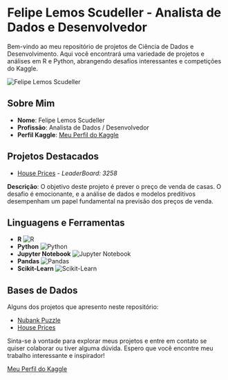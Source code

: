 # Felipe Lemos Scudeller - Analista de Dados e Desenvolvedor

Bem-vindo ao meu repositório de projetos de Ciência de Dados e Desenvolvimento. Aqui você encontrará uma variedade de projetos e análises em R e Python, abrangendo desafios interessantes e competições do Kaggle. 

![Felipe Lemos Scudeller](https://img.ibxk.com.br/2021/05/24/24183348258035.jpg)

## Sobre Mim

- **Nome**: Felipe Lemos Scudeller
- **Profissão**: Analista de Dados / Desenvolvedor
- **Perfil Kaggle**: [Meu Perfil do Kaggle](https://www.kaggle.com/gajshield)

## Projetos Destacados

- [House Prices](https://www.kaggle.com/competitions/house-prices-advanced-regression-techniques) - *LeaderBoard: 3258*

**Descrição**: O objetivo deste projeto é prever o preço de venda de casas. O desafio é emocionante, e a análise de dados e modelos preditivos desempenham um papel fundamental na previsão dos preços de venda.

## Linguagens e Ferramentas

- **R** ![R](https://img.shields.io/badge/R-276DC3?style=for-the-badge&logo=R&logoColor=white)
- **Python** ![Python](https://img.shields.io/badge/Python-3776AB?style=for-the-badge&logo=python&logoColor=white)
- **Jupyter Notebook** ![Jupyter Notebook](https://img.shields.io/badge/Jupyter-Notebook-F37626?style=for-the-badge&logo=jupyter&logoColor=white)
- **Pandas** ![Pandas](https://img.shields.io/badge/Pandas-150458?style=for-the-badge&logo=pandas&logoColor=white)
- **Scikit-Learn** ![Scikit-Learn](https://img.shields.io/badge/Scikit--Learn-F7931E?style=for-the-badge&logo=scikit-learn&logoColor=white)

## Bases de Dados

Alguns dos projetos que apresento neste repositório:

- [Nubank Puzzle](https://github.com/fernandojunior/nubank-data-science-puzzle)
- [House Prices](https://www.kaggle.com/competitions/house-prices-advanced-regression-techniques)

Sinta-se à vontade para explorar meus projetos e entre em contato se quiser colaborar ou tiver alguma dúvida. Espero que você encontre meu trabalho interessante e inspirador!

[Meu Perfil do Kaggle](https://www.kaggle.com/gajshield)
